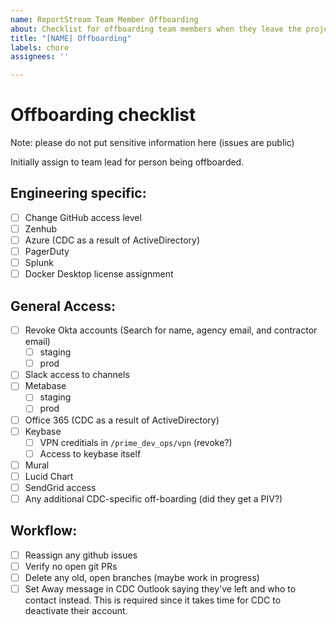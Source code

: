 ```yaml
---
name: ReportStream Team Member Offboarding
about: Checklist for offboarding team members when they leave the project.
title: "[NAME] Offboarding"
labels: chore
assignees: ''

---
```


# Offboarding checklist

Note: please do not put sensitive information here (issues are public)

Initially assign to team lead for person being offboarded.

## Engineering specific:
- [ ] Change GitHub access level
- [ ] Zenhub
- [ ] Azure (CDC as a result of ActiveDirectory)
- [ ] PagerDuty
- [ ] Splunk
- [ ] Docker Desktop license assignment

## General Access:
- [ ] Revoke Okta accounts (Search for name, agency email, and contractor email)
  - [ ] staging
  - [ ] prod
- [ ] Slack access to channels
- [ ] Metabase
  - [ ] staging
  - [ ] prod
- [ ] Office 365 (CDC as a result of ActiveDirectory)
- [ ] Keybase
  - [ ] VPN creditials in `/prime_dev_ops/vpn` (revoke?)
  - [ ] Access to keybase itself
- [ ] Mural
- [ ] Lucid Chart
- [ ] SendGrid access
- [ ] Any additional CDC-specific off-boarding (did they get a PIV?)

## Workflow:
- [ ] Reassign any github issues
- [ ] Verify no open git PRs
- [ ] Delete any old, open branches (maybe work in progress)
- [ ] Set Away message in CDC Outlook saying they've left and who to contact instead. 
This is required since it takes time for CDC to deactivate their account.
